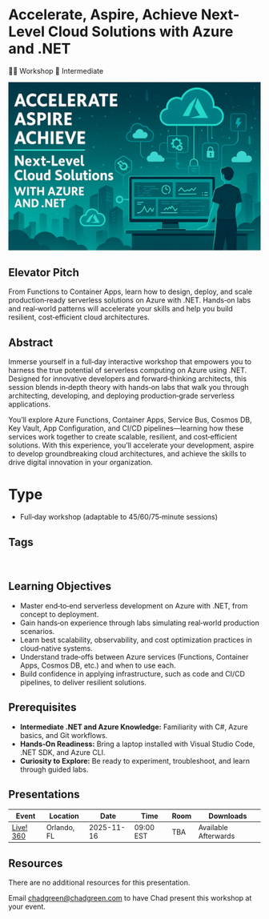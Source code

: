 # Accelerate, Aspire, Achieve Next-Level Cloud Solutions with Azure and .NET

 🧑‍💻 Workshop 🔵 Intermediate

![Accelerate, Aspire, Achive Next-Level Cloud Solutions with Azure and .NET](thumbnail.jpg)

## Elevator Pitch

From Functions to Container Apps, learn how to design, deploy, and scale production‑ready serverless solutions on Azure with .NET. Hands‑on labs and real‑world patterns will accelerate your skills and help you build resilient, cost‑efficient cloud architectures.

## Abstract

Immerse yourself in a full‑day interactive workshop that empowers you to harness the true potential of serverless computing on Azure using .NET. Designed for innovative developers and forward‑thinking architects, this session blends in‑depth theory with hands‑on labs that walk you through architecting, developing, and deploying production‑grade serverless applications.

You’ll explore Azure Functions, Container Apps, Service Bus, Cosmos DB, Key Vault, App Configuration, and CI/CD pipelines—learning how these services work together to create scalable, resilient, and cost‑efficient solutions. With this experience, you’ll accelerate your development, aspire to develop groundbreaking cloud architectures, and achieve the skills to drive digital innovation in your organization.

# Type

- Full‑day workshop (adaptable to 45/60/75‑minute sessions)

## Tags

​          

## Learning Objectives

- Master end‑to‑end serverless development on Azure with .NET, from concept to deployment.
- Gain hands‑on experience through labs simulating real‑world production scenarios.
- Learn best scalability, observability, and cost optimization practices in cloud‑native systems.
- Understand trade‑offs between Azure services (Functions, Container Apps, Cosmos DB, etc.) and when to use each.
- Build confidence in applying infrastructure, such as code and CI/CD pipelines, to deliver resilient solutions.

## Prerequisites

- **Intermediate .NET and Azure Knowledge:** Familiarity with C#, Azure basics, and Git workflows.
- **Hands‑On Readiness:** Bring a laptop installed with Visual Studio Code, .NET SDK, and Azure CLI.
- **Curiosity to Explore:** Be ready to experiment, troubleshoot, and learn through guided labs.

## Presentations

| Event                                                        | Location    | Date       | Time      | Room | Downloads            |
| ------------------------------------------------------------ | ----------- | ---------- | --------- | ---- | -------------------- |
| [Live! 360](https://live360events.com/events/orlando-2025/sessions/sunday/cchol01-cloud-solutions.aspx) | Orlando, FL | 2025-11-16 | 09:00 EST | TBA  | Available Afterwards |

## Resources

There are no additional resources for this presentation.

Email [chadgreen@chadgreen.com](mailto:chadgreen@chadgreen.com?subject=Accelerate,%20Aspire,%Achieve) to have Chad present this workshop at your event.
